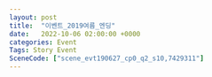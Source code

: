 ```yaml
---
layout: post
title:  "이벤트_2019여름_엔딩"
date:   2022-10-06 02:00:00 +0000
categories: Event
Tags: Story Event
SceneCode: ["scene_evt190627_cp0_q2_s10,7429311"]
---
```

